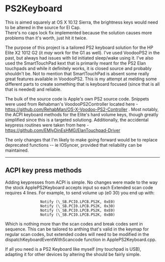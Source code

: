 # PS2Keyboard

This is aimed squarely at OS X 10.12 Sierra, the brightness keys would need to be altered in the source for El Cap.  
There's no caps lock fix implemented because the solution causes more problems than it's worth, just hit it twice.  

The purpose of this project is a tailored PS2 keyboard solution for the HP Elite X2 1012 G2 (it *may* work for the G1 as well).
I've used VoodooPS2 in the past, but always had issues with lid initiated sleep/wake using it.  I've also used the SmartTouchPad kext
that is primarily meant for the PS2 Elan touchpads and while it definitely works, it is closed source and probably shouldn't 
be.  Not to mention that SmartTouchPad is absent some really great features available in VoodooPS2.  This is my attempt at 
melding some different parts to create something that is keyboard focused (since that is all that is needed) and reliable.

The bulk of the source code is Apple's own PS2 source code.  Snippets were used from Rehabman's VoodooPS2Controller 
located here - https://github.com/RehabMan/OS-X-Voodoo-PS2-Controller . Most notably, the ACPI keyboard
methods for the Elite's hard volume keys, though greatly simplified since this is a targeted solutiong.  Additionally, 
the accidental keypress routines were taken from here - https://github.com/EMlyDinEsHMG/ElanTouchpad-Driver 

The only changes that I'm likely to make going forward would be to replace deprecated functions -- ie IOSyncer, provided
that reliability can be maintained.


----------------------
ACPI key press methods
----------------------
Adding keypresses from ACPI is simple.  No changes were made to the way the stock ApplePS2Keyboard accepts input so each
Extended scan code requires 4 lines.  For example, to send volume up (e0 30) you end up with:

                    Notify (\_SB.PCI0.LPCB.PS2K, 0xE0)
                    Notify (\_SB.PCI0.LPCB.PS2K, 0x30)
                    Notify (\_SB.PCI0.LPCB.PS2K, 0xE0)
                    Notify (\_SB.PCI0.LPCB.PS2K, 0xB0)
                    
Which is nothing more than the scan codes and break codes sent in sequence.  This can be tailored to anthing that's valid in
the keymap for regular scan codes, but extended codes will need to be modified in the dispatchKeyboardEventWithScancode function
in ApplePS2Keyboard.cpp.


If all you need is a PS2 Keyboard like myself (my touchpad is USB), adapting it for other devices by altering the should be
fairly simple.
